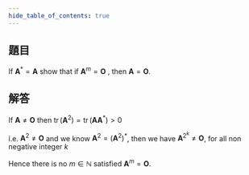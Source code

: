 ```yaml
---
hide_table_of_contents: true
---
```

## 題目

If $\bm{A}^* = \bm{A}$ show that if $\bm{A}^m = \bm{O}$ , then $\bm{A} = \bm{O}$.

## 解答

If $\bm{A}\neq\bm{O}$ then $\operatorname{tr}(\bm{A}^2) = \operatorname{tr}(\bm{A}\bm{A}^*) > 0$

i.e. $\bm{A}^2\neq\bm{O}$ and we know $\bm{A}^2 = (\bm{A}^2)^*$, then we have $\bm{A}^{2^k}\neq\bm{O}$, for all non negative integer $k$

Hence there is no $m \in \mathbb{N}$ satisfied $\bm{A}^m=\bm{O}.$